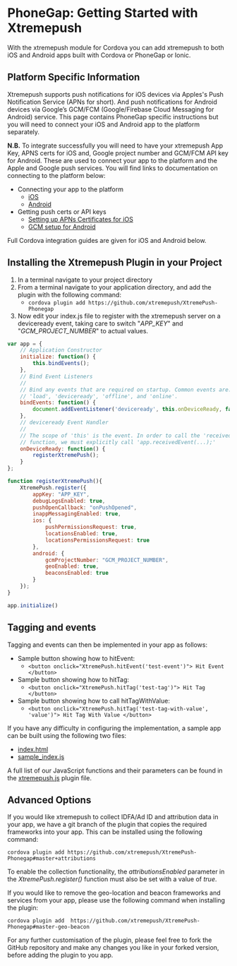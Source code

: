 # PhoneGap: Getting Started with Xtremepush
With the xtremepush module for Cordova you can add xtremepush to both iOS and Android apps built with Cordova or PhoneGap or Ionic.

## Platform Specific Information
Xtremepush supports push notifications for iOS devices via Apples's Push Notification Service (APNs for short). And push notifications for Android devices via Google’s GCM/FCM (Google/Firebase Cloud Messaging for Android) service. This page contains PhoneGap specific instructions but you will need to connect your iOS and Android app to the platform separately. 

**N.B.** To integrate successfully you will need to have your xtremepush App Key, APNS certs for iOS and, Google project number and GCM/FCM API key for Android. These are used to connect your app to the platform and the Apple and Google push services. You will find links to documentation on connecting to the platform below:

* Connecting your app to the platform
    * [iOS](https://support.xtremepush.com/hc/en-us/articles/205194411-Integrate-your-iOS-App-with-the-Platform-Objective-C-)
    * [Android](https://support.xtremepush.com/hc/en-us/articles/205144162-Integrate-your-Android-App-with-the-Platform)   
* Getting push certs or API keys  
	* [Setting up APNs Certificates for iOS](https://support.xtremepush.com/hc/en-us/articles/205115882-APNs-Certificates)
	* [GCM setup for Android ](https://support.xtremepush.com/hc/en-us/articles/205144182-GCM-API-Keys)

Full Cordova integration guides are given for iOS and Android below. 

## Installing the Xtremepush Plugin in your Project

1. In a terminal navigate to your project directory
2. From a terminal navigate to your application directory, and add the plugin with the following command: 
   * `cordova plugin add https://github.com/xtremepush/XtremePush-Phonegap`
3. Now edit your index.js file to register with the xtremepush server on a deviceready event, taking care to switch "*APP_KEY*" and "*GCM_PROJECT_NUMBER*" to actual values.

```js
var app = {
    // Application Constructor
    initialize: function() {
        this.bindEvents();
    },
    // Bind Event Listeners
    //
    // Bind any events that are required on startup. Common events are:
    // 'load', 'deviceready', 'offline', and 'online'.
    bindEvents: function() {
        document.addEventListener('deviceready', this.onDeviceReady, false);
    },
    // deviceready Event Handler
    //
    // The scope of 'this' is the event. In order to call the 'receivedEvent'
    // function, we must explicitly call 'app.receivedEvent(...);'
    onDeviceReady: function() {
        registerXtremePush();
    }
};

function registerXtremePush(){
    XtremePush.register({    
        appKey: "APP_KEY",
        debugLogsEnabled: true,
        pushOpenCallback: "onPushOpened",
        inappMessagingEnabled: true,
        ios: {
            pushPermissionsRequest: true,
            locationsEnabled: true,
            locationsPermissionsRequest: true
        },
        android: {
            gcmProjectNumber: "GCM_PROJECT_NUMBER",
            geoEnabled: true,
            beaconsEnabled: true
        }
    });
}

app.initialize()
```
 
## Tagging and events

Tagging and events can then be implemented in your app as follows:

* Sample button showing how to hitEvent:
   * `<button onclick="XtremePush.hitEvent('test-event')"> Hit Event </button>`
* Sample button showing how to hitTag: 
   * `<button onclick="XtremePush.hitTag('test-tag')"> Hit Tag </button>`
* Sample button showing how to call hitTagWithValue: 
   * `<button onclick="XtremePush.hitTag('test-tag-with-value', 'value')"> Hit Tag With Value </button>` 

If you have any difficulty in configuring the implementation, a sample app can be built using the following two files:

* [index.html](https://support.xtremepush.com/hc/en-us/article_attachments/208158049/index.html)
* [sample_index.js](https://support.xtremepush.com/hc/en-us/article_attachments/208158069/index.js)

A full list of our JavaScript functions and their parameters can be found in the [xtremepush.js](https://github.com/xtremepush/XtremePush-Phonegap/blob/master/www/xtremepush.js) plugin file.

## Advanced Options

If you would like xtremepush to collect IDFA/Ad ID and attribution data in your app, we have a git branch of the plugin that copies the required frameworks into your app. This can be installed using the following command:

`cordova plugin add https://github.com/xtremepush/XtremePush-Phonegap#master+attributions`

To enable the collection functionality, the *attributionsEnabled* parameter in the *XtremePush.register()* function must also be set with a value of *true*.


If you would like to remove the geo-location and beacon frameworks and services from your app, please use the following command when installing the plugin:

`cordova plugin add  https://github.com/xtremepush/XtremePush-Phonegap#master-geo-beacon`

For any further customisation of the plugin, please feel free to fork the GitHub repository and make any changes you like in your forked version, before adding the plugin to you app.
